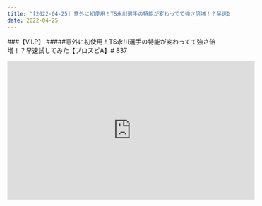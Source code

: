 ```yaml
---
title: "[2022-04-25] 意外に初使用！TS永川選手の特能が変わってて強さ倍増！？早速試してみた【プロスピA】# 837 他"
date: 2022-04-25
---
```

###【V.I.P】
#####意外に初使用！TS永川選手の特能が変わってて強さ倍増！？早速試してみた【プロスピA】# 837
<iframe width="560" height="315" src="https://www.youtube.com/embed/NKmx4Wccvs0" frameborder="0" allow="accelerometer; autoplay; clipboard-write; encrypted-media; gyroscope; picture-in-picture" allowfullscreen></iframe>

